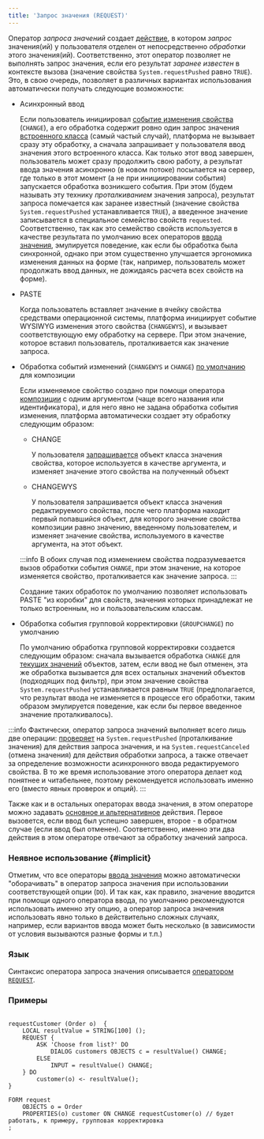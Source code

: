 ```yaml
---
title: 'Запрос значения (REQUEST)'
---
```


Оператор *запроса значений* создает [действие](Actions.md), в котором *запрос* значения(ий) у пользователя отделен от непосредственно *обработки* этого значения(ий). Соответственно, этот оператор позволяет не выполнять запрос значения, если его результат *заранее известен* в контексте вызова (значение свойства `System.requestPushed` равно `TRUE`). Это, в свою очередь, позволяет в различных вариантах использования автоматически получать следующие возможности:

- Асинхронный ввод

    Если пользователь инициировал [событие изменения](Form_events.md)[ свойства](Form_events.md) (`CHANGE`), а его обработка содержит ровно один запрос значения [встроенного класса](Built-in_classes.md) (самый частый случай), платформа не вызывает сразу эту обработку, а сначала запрашивает у пользователя ввод значения этого встроенного класса. Как только этот ввод завершен, пользователь может сразу продолжить свою работу, а результат ввода значения асинхронно (в новом потоке) посылается на сервер, где только в этот момент (а не при инициировании события) запускается обработка возникшего события. При этом (будем называть эту технику *проталкиванием* значения запроса), результат запроса помечается как заранее известный (значение свойства `System.requestPushed` устанавливается `TRUE`), а введенное значение записывается в специальное семейство свойств `requested`. Соответственно, так как это семейство свойств используется в качестве результата по умолчанию всех операторов [ввода значения](Value_input.md), эмулируется поведение, как если бы обработка была синхронной, однако при этом существенно улучшается эргономика изменения данных на форме (так, например, пользователь может продолжать ввод данных, не дожидаясь расчета всех свойств на форме).

- PASTE

    Когда пользователь вставляет значение в ячейку свойства средствами операционной системы, платформа инициирует событие WYSIWYG изменения этого свойства (`CHANGEWYS`), и вызывает соответствующую ему обработку на сервере. При этом значение, которое вставил пользователь, проталкивается как значение запроса.

- Обработка событий изменений (`CHANGEWYS` и `CHANGE`) [по умолчанию](Form_events.md#default) для композиции

    Если изменяемое свойство создано при помощи оператора [композиции](Composition_JOIN_.md) с одним аргументом (чаще всего названия или идентификатора), и для него явно не задана обработка события изменения, платформа автоматически создает эту обработку следующим образом: 

    - CHANGE

        У пользователя [запрашивается](Form_events.md#queryValue-broken) объект класса значения свойства, которое используется в качестве аргумента, и изменяет значение этого свойства на полученный объект 

    - CHANGEWYS

        У пользователя запрашивается объект класса значения редактируемого свойства, после чего платформа находит первый попавшийся объект, для которого значение свойства композиции равно значению, введенному пользователем, и изменяет значение свойства, используемого в качестве аргумента, на этот объект.

  :::info
    В обоих случая под изменением свойства подразумевается вызов обработки события `CHANGE`, при этом значение, на которое изменяется свойство, проталкивается как значение запроса.
  :::

    Создание таких обработок по умолчанию позволяет использовать PASTE "из коробки" для свойств, значения которых принадлежат не только встроенным, но и пользовательским классам.

- Обработка события групповой корректировки (`GROUPCHANGE`) по умолчанию

    По умолчанию обработка групповой корректировки создается следующим образом: сначала вызывается обработка `CHANGE` для [текущих значений](Form_structure.md#currentObject) объектов, затем, если ввод не был отменен, эта же обработка вызывается для всех остальных значений объектов (подходящих под фильтр), при этом значение свойства `System.requestPushed` устанавливается равным `TRUE` (предполагается, что результат ввода не изменяется в процессе его обработки, таким образом эмулируется поведение, как если бы первое введенное значение проталкивалось).

:::info
Фактически, оператор запроса значений выполняет всего лишь две операции: [проверяет](Branching_CASE_IF_MULTI_.md) на `System.requestPushed` (проталкивание значения) для действия запроса значения, и на `System.requestCanceled` (отмена значения) для действия обработки запроса, а также отвечает за определение возможности асинхронного ввода редактируемого свойства. В то же время использование этого оператора делает код понятнее и читабельнее, поэтому рекомендуется использовать именно его (вместо явных проверок и опций).
:::

Также как и в остальных операторах ввода значения, в этом операторе можно задавать [основное и альтернативное](Value_input.md) действия. Первое вызовется, если ввод был успешно завершен, второе - в обратном случае (если ввод был отменен). Соответственно, именно эти два действия в этом операторе отвечают за обработку значений запроса.

### Неявное использование {#implicit}

Отметим, что все операторы [ввода значения](Value_input.md) можно автоматически "оборачивать" в оператор запроса значения при использовании соответствующей опции (`DO`). И так как, как правило, значение вводится при помощи одного оператора ввода, по умолчанию рекомендуются использовать именно эту опцию, а оператор запроса значения использовать явно только в действительно сложных случаях, например, если вариантов ввода может быть несколько (в зависимости от условия вызываются разные формы и т.п.)

### Язык

Синтаксис оператора запроса значения описывается [оператором `REQUEST`](REQUEST_operator.md).

### Примеры

```lsf

requestCustomer (Order o)  {
    LOCAL resultValue = STRING[100] ();
    REQUEST {
        ASK 'Choose from list?' DO
            DIALOG customers OBJECTS c = resultValue() CHANGE;
        ELSE
            INPUT = resultValue() CHANGE;
    } DO
        customer(o) <- resultValue();
}

FORM request
    OBJECTS o = Order
    PROPERTIES(o) customer ON CHANGE requestCustomer(o) // будет работать, к примеру, групповая корректировка
;
```
